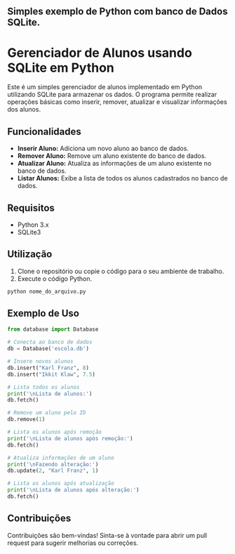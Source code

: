 ## Simples exemplo de Python com banco de Dados SQLite.
# Gerenciador de Alunos usando SQLite em Python

Este é um simples gerenciador de alunos implementado em Python utilizando SQLite para armazenar os dados. O programa permite realizar operações básicas como inserir, remover, atualizar e visualizar informações dos alunos.

## Funcionalidades

- **Inserir Aluno:** Adiciona um novo aluno ao banco de dados.
- **Remover Aluno:** Remove um aluno existente do banco de dados.
- **Atualizar Aluno:** Atualiza as informações de um aluno existente no banco de dados.
- **Listar Alunos:** Exibe a lista de todos os alunos cadastrados no banco de dados.

## Requisitos

- Python 3.x
- SQLite3

## Utilização

1. Clone o repositório ou copie o código para o seu ambiente de trabalho.
2. Execute o código Python.

```bash
python nome_do_arquivo.py
```

## Exemplo de Uso
```python
from database import Database

# Conecta ao banco de dados
db = Database('escola.db')

# Insere novos alunos
db.insert("Karl Franz", 8)
db.insert("Ikkit Klaw", 7.5)

# Lista todos os alunos
print('\nLista de alunos:')
db.fetch()

# Remove um aluno pelo ID
db.remove(1)

# Lista os alunos após remoção
print('\nLista de alunos após remoção:')
db.fetch()

# Atualiza informações de um aluno
print('\nFazendo alteração:')
db.update(2, "Karl Franz", 1)

# Lista os alunos após atualização
print('\nLista de alunos após alteração:')
db.fetch()
```

## Contribuições
Contribuições são bem-vindas! Sinta-se à vontade para abrir um pull request para sugerir melhorias ou correções.
